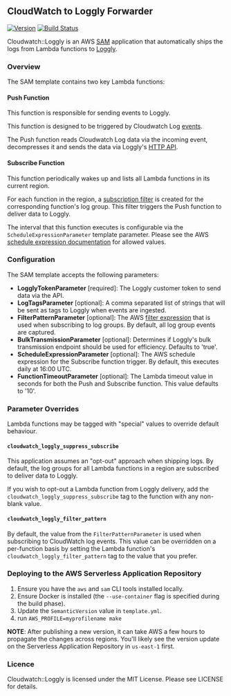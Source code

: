 ## CloudWatch to Loggly Forwarder

[![Version](https://img.shields.io/github/tag/amaabca/cloudwatch_loggly.svg)](https://img.shields.io/github/tag/amaabca/cloudwatch_loggly.svg)
[![Build Status](https://travis-ci.com/amaabca/cloudwatch_loggly.svg?branch=master)](https://travis-ci.com/amaabca/cloudwatch_loggly.svg?branch=master)

Cloudwatch::Loggly is an AWS [SAM](https://github.com/awslabs/serverless-application-model) application that automatically ships the logs from Lambda functions to [Loggly](https://www.loggly.com).

### Overview

The SAM template contains two key Lambda functions:

#### Push Function

This function is responsible for sending events to Loggly.

This function is designed to be triggered by Cloudwatch Log [events](https://docs.aws.amazon.com/lambda/latest/dg/invoking-lambda-function.html#supported-event-source-cloudwatch-logs).

The Push function reads Cloudwatch Log data via the incoming event, decompresses it and sends the data via Loggly's [HTTP API](https://www.loggly.com/docs/api-sending-data/).

#### Subscribe Function

This function periodically wakes up and lists all Lambda functions in its current region.

For each function in the region, a [subscription filter](https://docs.aws.amazon.com/AmazonCloudWatch/latest/logs/CreateSubscriptionFilter.html) is created for the corresponding function's log group. This filter triggers the Push function to deliver data to Loggly.

The interval that this function executes is configurable via the `ScheduleExpressionParameter` template parameter. Please see the AWS [schedule expression documentation](https://docs.aws.amazon.com/lambda/latest/dg/tutorial-scheduled-events-schedule-expressions.html) for allowed values.

### Configuration

The SAM template accepts the following parameters:

- **LogglyTokenParameter** [required]: The Loggly customer token to send data via the API.
- **LogTagsParameter** [optional]: A comma separated list of strings that will be sent as tags to Loggly when events are ingested.
- **FilterPatternParameter** [optional]: The AWS [filter expression](https://docs.aws.amazon.com/AmazonCloudWatch/latest/logs/FilterAndPatternSyntax.html) that is used when subscribing to log groups. By default, all log group events are captured.
- **BulkTransmissionParameter** [optional]: Determines if Loggly's bulk transmission endpoint should be used for efficiency. Defaults to 'true'.
- **ScheduleExpressionParameter** [optional]: The AWS schedule expression for the Subscribe function trigger. By default, this executes daily at 16:00 UTC.
- **FunctionTimeoutParameter** [optional]: The Lambda timeout value in seconds for both the Push and Subscribe function. This value defaults to '10'.

### Parameter Overrides

Lambda functions may be tagged with "special" values to override default behaviour.

#### `cloudwatch_loggly_suppress_subscribe`

This application assumes an "opt-out" approach when shipping logs. By default, the log groups for all Lambda functions in a region are subscribed to deliver data to Loggly.

If you wish to opt-out a Lambda function from Loggly delivery, add the `cloudwatch_loggly_suppress_subscribe` tag to the function with any non-blank value.

#### `cloudwatch_loggly_filter_pattern`

By default, the value from the `FilterPatternParameter` is used when subscribing to CloudWatch log events. This value can be overridden on a per-function basis by setting the Lambda function's `cloudwatch_loggly_filter_pattern` tag to the value that you prefer.

### Deploying to the AWS Serverless Application Repository

1. Ensure you have the `aws` and `sam` CLI tools installed locally.
2. Ensure Docker is installed (the `--use-container` flag is specified during the build phase).
3. Update the `SemanticVersion` value in `template.yml`.
4. run `AWS_PROFILE=myprofilename make`

**NOTE**: After publishing a new version, it can take AWS a few hours to propagate the changes across regions. You'll likely see the version update on the Serverless Application Repository in `us-east-1` first.

### Licence

Cloudwatch::Loggly is licensed under the MIT License. Please see LICENSE for details.
